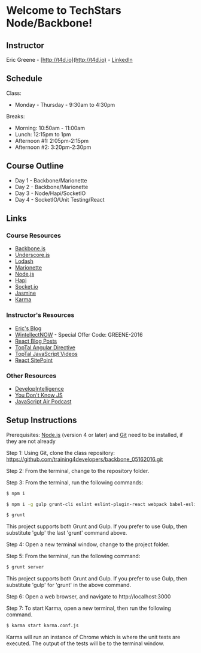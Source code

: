 # Welcome to TechStars Node/Backbone!

## Instructor

Eric Greene - [http://t4d.io](http://t4d.io) - [LinkedIn](https://www.linkedin.com/in/ericwgreene)

## Schedule

Class:
- Monday - Thursday - 9:30am to 4:30pm

Breaks:
- Morning: 10:50am - 11:00am
- Lunch: 12:15pm to 1pm
- Afternoon #1: 2:05pm-2:15pm
- Afternoon #2: 3:20pm-2:30pm

## Course Outline

- Day 1 - Backbone/Marionette
- Day 2 - Backbone/Marionette
- Day 3 - Node/Hapi/SocketIO
- Day 4 - SocketIO/Unit Testing/React

## Links

### Course Resources

- [Backbone.js](http://backbonejs.org/)
- [Underscore.js](http://underscorejs.org/)
- [Lodash](https://lodash.com/)
- [Marionette](http://marionettejs.com/)
- [Node.js](https://nodejs.org/en/)
- [Hapi](http://hapijs.com/)
- [Socket.io](http://socket.io/)
- [Jasmine](http://jasmine.github.io/)
- [Karma](https://karma-runner.github.io/0.13/index.html)

### Instructor's Resources

- [Eric's Blog](http://t4d.io/)
- [WintellectNOW](https://www.wintellectnow.com/Home/Instructor?instructorId=EricGreene) - Special Offer Code: GREENE-2016
- [React Blog Posts](https://github.com/training4developers/react-flux-blog)
- [TopTal Angular Directive](https://www.toptal.com/angular-js/angular-js-demystifying-directives)
- [TopTal JavaScript Videos](https://www.toptal.com/videos)
- [React SitePoint](http://www.sitepoint.com/author/ericgreene/)

### Other Resources

- [DevelopIntelligence](http://www.developintelligence.com/)
- [You Don't Know JS](https://github.com/getify/You-Dont-Know-JS)
- [JavaScript Air Podcast](http://javascriptair.podbean.com/)

## Setup Instructions

Prerequisites: [Node.js](https://nodejs.org/en/) (version 4 or later) and [Git](https://git-scm.com/) need to be installed, if they are not already

Step 1: Using Git, clone the class repository: https://github.com/training4developers/backbone_05162016.git

Step 2: From the terminal, change to the repository folder.

Step 3: From the terminal, run the following commands:

```bash
$ npm i

$ npm i -g gulp grunt-cli eslint eslint-plugin-react webpack babel-eslint karma-cli

$ grunt
```
This project supports both Grunt and Gulp. If you prefer to use Gulp, then substitute 'gulp' the last 'grunt' command above.

Step 4: Open a new terminal window, change to the project folder.

Step 5: From the terminal, run the following command:

```bash
$ grunt server
```
This project supports both Grunt and Gulp. If you prefer to use Gulp, then substitute 'gulp' for 'grunt' in the above command.

Step 6: Open a web browser, and navigate to http://localhost:3000

Step 7: To start Karma, open a new terminal, then run the following command.

```bash
$ karma start karma.conf.js
```

Karma will run an instance of Chrome which is where the unit tests are executed. The output of the tests will be to the terminal window.
